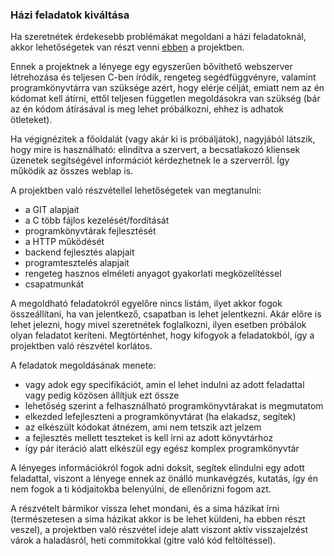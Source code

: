 
### Házi feladatok kiváltása

Ha szeretnétek érdekesebb problémákat megoldani a házi feladatoknál,
akkor lehetőségetek van részt venni [ebben](https://github.com/VGeorgee/XWS) a projektben.

Ennek a projektnek a lényege egy egyszerűen bővíthető webszerver létrehozása
és teljesen C-ben íródik, rengeteg segédfüggvényre, valamint programkönyvtárra
van szüksége azért, hogy elérje célját, emiatt nem az én kódomat kell átírni,
ettől teljesen független megoldásokra van szükség (bár az én kódom átírásával is meg
lehet próbálkozni, ehhez is adhatok ötleteket).

Ha végignézitek a főoldalát (vagy akár ki is próbáljátok), nagyjából látszik, 
hogy mire is használható: elindítva a szervert, a becsatlakozó kliensek üzenetek
 segítségével információt kérdezhetnek le a szerverről.
 Így működik az összes weblap is.
 
 A projektben való részvétellel lehetőségetek van megtanulni:
 - a GIT alapjait
 - a C több fájlos kezelését/fordítását
 - programkönyvtárak fejlesztését
 - a HTTP működését
 - backend fejlesztés alapjait
 - programtesztelés alapjait
 - rengeteg hasznos elméleti anyagot gyakorlati megközelítéssel
 - csapatmunkát
 
 A megoldható feladatokról egyelőre nincs listám, ilyet akkor fogok összeállítani,
 ha van jelentkező, csapatban is lehet jelentkezni. 
  Akár előre is lehet jelezni, hogy mivel szeretnétek foglalkozni,
   ilyen esetben próbálok olyan feladatot keríteni.
   Megtörténhet, hogy kifogyok a feladatokból, így a projektben való részvétel
   korlátos.
   
   A feladatok megoldásának menete:
   
   - vagy adok egy specifikációt, amin el lehet indulni az adott feladattal
   vagy pedig közösen állítjuk ezt össze
   - lehetőség szerint a felhasználható programkönyvtárakat is megmutatom
   - elkezded lefejleszteni a programkönyvtárat (ha elakadsz, segítek)
   - az elkészült kódokat átnézem, ami nem tetszik azt jelzem
   - a fejlesztés mellett teszteket is kell írni az adott könyvtárhoz
   - így pár iteráció alatt elkészül egy egész komplex programkönyvtár
   
  A lényeges információkról fogok adni doksit, segítek elindulni egy adott feladattal,
  viszont a lényege ennek az önálló munkavégzés, kutatás, így én nem fogok a ti kódjaitokba
  belenyúlni, de ellenőrizni fogom azt. 
  
 
 A  részvételt bármikor vissza lehet mondani, és a sima házikat írni 
 (természetesen a sima házikat akkor is be lehet küldeni, ha ebben részt veszel),
 a projektben való részvétel ideje alatt viszont aktív visszajelzést várok a haladásról,
heti commitokkal (gitre való kód feltöltéssel).
 

 